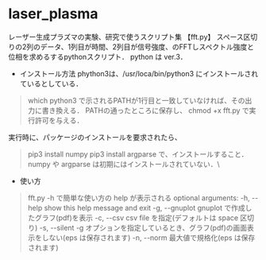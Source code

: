 # laser_plasma
レーザー生成プラズマの実験、研究で使うスクリプト集
【fft.py】
スペース区切りの2列のデータ、1列目が時間、2列目が信号強度、のFFTしスペクトル強度と位相を求めるするpythonスクリプト．
python は ver.3．

* インストール方法
phython3は、/usr/loca/bin/python3 にインストールされているとしている．
> which python3
で示されるPATHが1行目と一致していなければ、その出力に書き換える．
PATHの通ったところに保存し、
> chmod +x fft.py
で実行許可を与える．

実行時に、パッケージのインストールを要求されたら、
> pip3 install numpy
> pip3 install argparse 
で、インストールすること． numpy や argparse は初期にはインストールされていない．\\

* 使い方
> fft.py -h
で簡単な使い方の help が表示される
optional arguments:
  -h, --help     show this help message and exit
  -g, --gnuplot  gnuplot で作成したグラフ(pdf)を表示
  -c, --csv      csv file を指定(デフォルトは space 区切り)
  -s, --silent   -g オプションを指定しているとき、グラフ(pdf)の画面表示をしない(eps は保存されます)
  -n, --norm     最大値で規格化(eps は保存されます)
  
